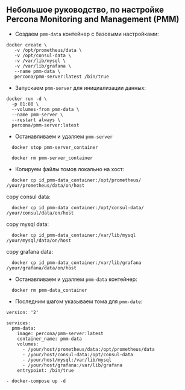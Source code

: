 ## Небольшое руководство, по настройке Percona Monitoring and Management (PMM) 

- Создаем ``pmm-data`` контейнер с базовыми настройками:
```
docker create \
   -v /opt/prometheus/data \
   -v /opt/consul-data \
   -v /var/lib/mysql \
   -v /var/lib/grafana \
   --name pmm-data \
   percona/pmm-server:latest /bin/true
```
- Запускаем ```pmm-server``` для инициализации данных: 
```
docker run -d \
  -p 81:80 \
  --volumes-from pmm-data \
  --name pmm-server \
  --restart always \
  percona/pmm-server:latest
```

- Останавливаем и удаляем ```pmm-server```
```
  docker stop pmm-server_container

  docker rm pmm-server_container
```
- Копируем файлы томов локально на хост:
```
  docker cp id_pmm-data_container:/opt/prometheus/ /your/prometheus/data/on/host
```
copy consul data:
```
  docker cp id_pmm-data_container:/opt/consul-data/ /your/consul/data/on/host
```
copy mysql data:
```
  docker cp id_pmm-data_container:/var/lib/mysql /your/mysql/data/on/host
```
copy grafana data:
```
  docker cp id_pmm-data_container:/var/lib/grafana /your/grafana/data/on/host
```
- Останавливаем и удаляем ```pmm-data``` контейнер:
```
  docker rm pmm-data_container
```

- Последним шагом указываем тома для ```pmm-date```: 

```
version: '2'

services:
  pmm-data:
    image: percona/pmm-server:latest
    container_name: pmm-data
    volumes:
      - /your/host/prometheus/data:/opt/prometheus/data
      - /your/host/consul-data:/opt/consul-data
      - /your/host/mysql:/var/lib/mysql
      - /your/host/grafana:/var/lib/grafana
    entrypoint: /bin/true
```

```
- docker-compose up -d
```